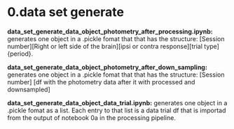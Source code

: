 # 0.data set generate

**data_set_generate_data_object_photometry_after_processing.ipynb:**
generates one object in a .pickle fomat that that has the structure:
[Session number][Right or left side of the brain][ipsi or contra response][trial type]{period}.

**data_set_generate_data_object_photometry_after_down_sampling:**
generates one object in a .pickle fomat that that has the structure:
[Session number] [df with the photometry data after it with processed and downsampled]

**data_set_generate_data_object_data_trial.ipynb:**
generates one object in a .pickle fomat as a list. Each entry to that list is a data trial df that is importad from the output of notebook 0a in the processing pipeline. 


